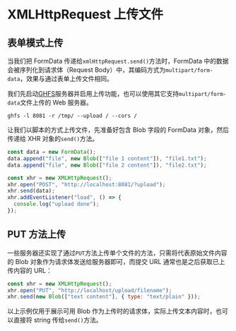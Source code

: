 # XMLHttpRequest 上传文件

## 表单模式上传

当我们把 FormData 传递给`xmlHttpRequest.send()`方法时，FormData 中的数据会被序列化到请求体（Request Body）中，其编码方式为`multipart/form-data`，效果与通过表单上传文件相同。

我们先启动[GHFS](https://github.com/mjpclab/go-http-file-server)服务器并启用上传功能，也可以使用其它支持`multipart/form-data`文件上传的 Web 服务器。

```shell
ghfs -l 8081 -r /tmp/ --upload / --cors /
```

让我们以脚本的方式上传文件，先准备好包含 Blob 字段的 FormData 对象，然后传递给 XHR 对象的`send()`方法。

```javascript
const data = new FormData();
data.append("file", new Blob(["file 1 content"]), "file1.txt");
data.append("file", new Blob(["file 2 content"]), "file2.txt");

const xhr = new XMLHttpRequest();
xhr.open("POST", "http://localhost:8081/?upload");
xhr.send(data);
xhr.addEventListener("load", () => {
  console.log("upload done");
});
```

## PUT 方法上传

一些服务器还实现了通过`PUT`方法上传单个文件的方法，只需将代表原始文件内容的 Blob 对象作为请求体发送给服务器即可，而提交 URL 通常也是之后获取已上传内容的 URL：

```javascript
const xhr = new XMLHttpRequest();
xhr.open("PUT", "http://localhost/upload/filename");
xhr.send(new Blob(["text content"], { type: "text/plain" }));
```

以上示例仅用于展示可用 Blob 作为上传时的请求体，实际上传文本内容时，也可以直接将 string 传给`send()`方法。
